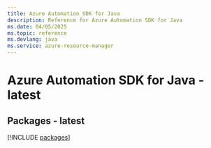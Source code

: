 ```yaml
---
title: Azure Automation SDK for Java
description: Reference for Azure Automation SDK for Java
ms.date: 04/05/2025
ms.topic: reference
ms.devlang: java
ms.service: azure-resource-manager
---
```

# Azure Automation SDK for Java - latest
## Packages - latest
[!INCLUDE [packages](automation-index.md)]